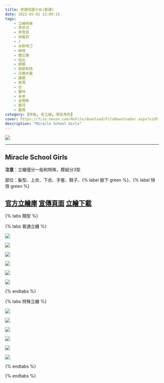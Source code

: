 ```yaml
---
title: 奇蹟校園少女(暫譯)
date: 2022-05-01 12:09:15
tags:
    - 立繪時裝
    - 李世河
    - 李雪菲
    - 徐維莉
    - J
    - 米斯特汀
    - 納塔
    - 蕾比雅
    - 哈比
    - 緹娜
    - 薇歐莉特
    - 沃爾夫姜
    - 露娜
    - 索瑪
    - 白
    - 賽特
    - 未來
    - 金徹斯
    - 銀河
    - 露西
category: [時裝, 有立繪, 限定角色]
cover: https://file.nexon.com/NxFile/download/FileDownloader.aspx?oidFile=4908967578593929082
description: "Miracle School Girls"
---
```


![](https://file.nexon.com/NxFile/download/FileDownloader.aspx?oidFile=4908967578593929082)

---
## Miracle School Girls

**注意**：立繪僅分一般和特殊，模組分3型

部位：髮型、上衣、下衣、手套、鞋子、{% label 臉下 green %}、{% label 特效 green %}

[官方立繪庫](https://closers.nexon.com/Pds/FanSiteKit)
[宣傳頁面](https://closers.nexon.com/events2022/0324/costume)
[立繪下載](https://closers.vod.nexoncdn.co.kr/site/fansitekit/Closers_FansiteKit_miracleSchoolGirls_220324.zip)
---

{% tabs 類型 %}
<!-- tab 普通-->
{% tabs 普通立繪 %}
<!-- tab 李雪菲(Seulbi)-->
![](https://i.imgur.com/RacmV3l.jpg)
<!-- endtab -->
<!-- tab 徐維莉(Yuri)-->
![](https://i.imgur.com/XR64Vjj.jpg)
<!-- endtab -->
<!-- tab 露娜(Luna)-->
![](https://i.imgur.com/7Ni1iPz.jpg)
<!-- endtab -->
<!-- tab 索瑪(Soma)-->
![](https://i.imgur.com/UTTlill.jpg)
<!-- endtab -->
<!-- tab 未來(Mirae)-->
![](https://i.imgur.com/tIXEhSk.jpg)
<!-- endtab -->
<!-- tab 銀河(Eunha)-->
![](https://i.imgur.com/JECKTte.jpg)
<!-- endtab -->
{% endtabs %}
<!-- endtab -->

<!-- tab 特殊-->
{% tabs 特殊立繪 %}
<!-- tab 李雪菲(Seulbi)-->
![](https://i.imgur.com/T4gVvX4.jpg)
<!-- endtab -->
<!-- tab 徐維莉(Yuri)-->
![](https://i.imgur.com/Z1njl5T.jpg)
<!-- endtab -->
<!-- tab 露娜(Luna)-->
![](https://i.imgur.com/8zWMQaX.jpg)
<!-- endtab -->
<!-- tab 索瑪(Soma)-->
![](https://i.imgur.com/108bMiH.jpg)
<!-- endtab -->
<!-- tab 未來(Mirae)-->
![](https://i.imgur.com/ASMxWNh.jpg)
<!-- endtab -->
<!-- tab 銀河(Eunha)-->
![](https://i.imgur.com/btx9YBA.jpg)
<!-- endtab -->
{% endtabs %}
<!-- endtab -->

{% endtabs %}